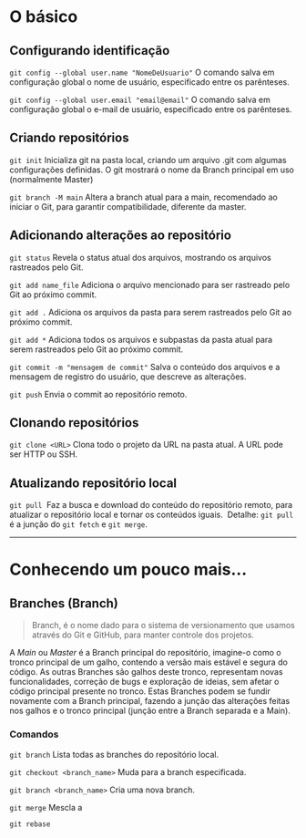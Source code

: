 # O básico
## Configurando identificação
`git config --global user.name "NomeDeUsuario"`
O comando salva em configuração global o nome de usuário, especificado entre os parênteses.

`git config --global user.email "email@email"`
O comando salva em configuração global o e-mail de usuário, especificado entre os parênteses.
## Criando repositórios 
`git init`
Inicializa git na pasta local, criando um arquivo .git com algumas configurações definidas. O git mostrará o nome da Branch principal em uso (normalmente Master)

`git branch -M main`
Altera a branch atual para a main, recomendado ao iniciar o Git, para garantir compatibilidade, diferente da master.


## Adicionando alterações ao repositório
`git status`
Revela o status atual dos arquivos, mostrando os arquivos rastreados pelo Git.

`git add name_file`
Adiciona o arquivo mencionado para ser rastreado pelo Git ao próximo commit.

`git add .`
Adiciona os arquivos da pasta para serem rastreados pelo Git ao próximo commit.

`git add *`
Adiciona todos os arquivos e subpastas da pasta atual para serem rastreados pelo Git ao próximo commit.

`git commit -m "mensagem de commit"`
Salva o conteúdo dos arquivos e a mensagem de registro do usuário, que descreve as alterações.

`git push`
Envia o commit ao repositório remoto.
## Clonando repositórios
`git clone <URL>`
Clona todo o projeto da URL na pasta atual.
A URL pode ser HTTP ou SSH.
## Atualizando repositório local
`git pull`
 Faz a busca e download do conteúdo do repositório remoto, para atualizar o repositório local e tornar os conteúdos iguais.
 Detalhe: `git pull` é a junção do `git fetch` e `git merge`.

---
# Conhecendo um pouco mais...
## Branches (Branch)
>Branch, é o nome dado para o sistema de versionamento que usamos através do Git e GitHub, para manter controle dos projetos.

A *Main* ou *Master* é a Branch principal do repositório, imagine-o como o tronco principal de um galho, contendo a versão mais estável e segura do código.
As outras Branches são galhos deste tronco, representam novas funcionalidades, correção de bugs e exploração de ideias, sem afetar o código principal presente no tronco. 
Estas Branches podem se fundir novamente com a Branch principal, fazendo a junção das alterações feitas nos galhos e o tronco principal (junção entre a Branch separada e a Main).
### Comandos
`git branch`
Lista todas as branches do repositório local.

`git checkout <branch_name>`
Muda para a branch especificada.

`git branch <branch_name>`
Cria uma nova branch.

`git merge`
Mescla a

`git rebase `

